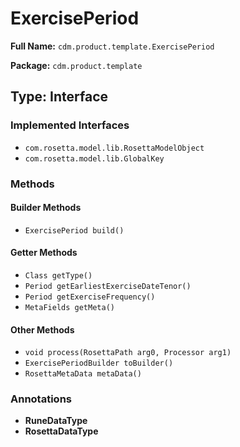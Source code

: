 # ExercisePeriod

**Full Name:** `cdm.product.template.ExercisePeriod`

**Package:** `cdm.product.template`

## Type: Interface

### Implemented Interfaces

- `com.rosetta.model.lib.RosettaModelObject`
- `com.rosetta.model.lib.GlobalKey`

### Methods

#### Builder Methods

- `ExercisePeriod build()`

#### Getter Methods

- `Class getType()`
- `Period getEarliestExerciseDateTenor()`
- `Period getExerciseFrequency()`
- `MetaFields getMeta()`

#### Other Methods

- `void process(RosettaPath arg0, Processor arg1)`
- `ExercisePeriodBuilder toBuilder()`
- `RosettaMetaData metaData()`

### Annotations

- **RuneDataType**
- **RosettaDataType**

